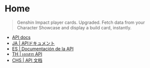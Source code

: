 # Home

> Genshin Impact player cards. Upgraded.
> Fetch data from your Character Showcase and display a build card, instantly.


* [API docs](/api.md)
* [JA | APIドキュメント](/api_ja.md)
* [ES | Documentación de la API](/api_es.md)
* [TH | เอกสาร API](/api_th.md)
* [CHS | API 文档](/api_chs.md)
